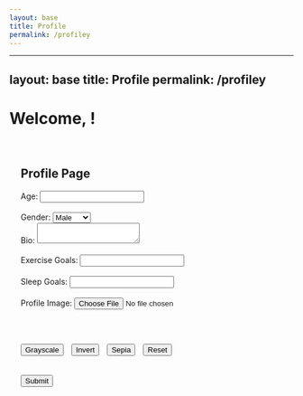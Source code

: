 ```yaml
---
layout: base
title: Profile
permalink: /profiley
---
```

---
layout: base
title: Profile
permalink: /profiley
---
<html lang="en">
<head>
   <meta charset="UTF-8">
   <meta name="viewport" content="width=device-width, initial-scale=1.0">
   <title>Profile Page</title>
   <style>
       .profile-container {
           max-width: 600px;
           margin: 0 auto;
           padding: 20px;
       }
       .profile-image {
           width: 100%;
           max-width: 300px;
       }
       .filter-buttons {
           margin-top: 10px;
       }
       .filter-buttons button {
           margin-right: 10px;
       }
   </style>
</head>
<body>
<h1>Welcome, <span id="user-name"></span>!</h1>
   <div class="profile-container">
       <h2>Profile Page</h2>
       <div id="image-container"></div>
       <form id="profile-form">
           <label for="age">Age:</label>
           <input type="number" id="age" name="age"><br><br>
            <label for="gender">Gender:</label>
            <select id="gender" name="gender" required>
               <option value="male">Male</option>
               <option value="female">Female</option>
           </select><br>
           <label for="bio">Bio:</label>
           <textarea id="bio" name="bio"></textarea><br><br>
           <label for="exerciseGoals">Exercise Goals:</label>
           <input type="text" id="exerciseGoals" name="exerciseGoals"><br><br>
           <label for="sleepGoals">Sleep Goals:</label>
           <input type="text" id="sleepGoals" name="sleepGoals"><br><br>
           <label for="image">Profile Image:</label>
           <input type="file" id="image" accept="image/*"><br><br>
           <canvas id="canvas" class="profile-image"></canvas><br><br>
           <div class="filter-buttons">
               <button type="button" onclick="applyFilter('grayscale')">Grayscale</button>
               <button type="button" onclick="applyFilter('invert')">Invert</button>
               <button type="button" onclick="applyFilter('sepia')">Sepia</button>
               <button type="button" onclick="resetImage()">Reset</button>
           </div><br><br>
           <button type="submit">Submit</button>
       </form>
   </div>
  <script type="module">
   import { uri, options } from '{{site.baseurl}}/assets/js/api/config.js';
   const userNameFromLocalStorage = localStorage.getItem('loggedInUserName');
   const userIDFromLocalStorage = localStorage.getItem('loggedInUserId');
   const userNameElement = document.getElementById('user-name');
  


   if (userNameFromLocalStorage) {
       userNameElement.textContent = userNameFromLocalStorage;
   }
   async function handleSubmit(event) {
   event.preventDefault();


   const formData = {
       id: userIDFromLocalStorage,
       age: document.getElementById('age').value,
       gender: document.getElementById('gender').value,
       bio: document.getElementById('bio').value,
       exerciseGoals: document.getElementById('exerciseGoals').value,
       sleepGoals: document.getElementById('sleepGoals').value,
   };


   canvas.toBlob(async (blob) => {
       try {
           const base64String = await blobToBase64(blob);
           formData.image_path = base64String;


           const response = await fetch(`https://well.stu.nighthawkcodingsociety.com/api/users/${userIDFromLocalStorage}`, {
               ...options,
               method: 'PUT',
               headers: {
                   'Content-Type': 'application/json'
               },
               body: JSON.stringify(formData)
           });


           if (!response.ok) {
               const errorText = await response.text();
               throw new Error(`Server error: ${errorText}`);
           }


           const contentType = response.headers.get('content-type');
           if (contentType && contentType.includes('application/json')) {
               const result = await response.json();
               console.log(result);
           } else {
               const resultText = await response.text();
               throw new Error(`Unexpected response type: ${resultText}`);
           }
       } catch (error) {
           console.error('Error during form submission:', error);
       }
   }, 'image/png');
}


   async function fetchAndDisplayImage() {
           try {
               // Fetch JSON response
               const response = await fetch(`https://well.stu.nighthawkcodingsociety.com/api/users/${userIDFromLocalStorage}`); // Updated API endpoint
               if (!response.ok) {
                   throw new Error('Failed to fetch image: ' + response.status + ' ' + response.statusText);
               }
               const data = await response.json();
               const base64String = data.image_path;


               // Log the received base64 string for debugging
               console.log('Received base64 string:', base64String);


               // Validate base64 string format
               if (!base64String || !/^[A-Za-z0-9+/=]+$/.test(base64String)) {
                   throw new Error('Received string is not a valid base64 encoded string');
               }


               // Convert base64 string to blob
               const byteCharacters = atob(base64String);
               const byteNumbers = new Array(byteCharacters.length);
               for (let i = 0; i < byteCharacters.length; i++) {
                   byteNumbers[i] = byteCharacters.charCodeAt(i);
               }
               const byteArray = new Uint8Array(byteNumbers);
               const blob = new Blob([byteArray], { type: 'image/png' }); // Adjust the type if needed


               // Create image element and display the blob
               const img = document.createElement('img');
               img.src = URL.createObjectURL(blob);


               // Append image to a container
               const imageContainer = document.getElementById('image-container');
               imageContainer.appendChild(img);
           } catch (error) {
               console.error('Error fetching image:', error);
           }
       }


       // Call the async function when the DOM content is loaded
       document.addEventListener('DOMContentLoaded', fetchAndDisplayImage);
       document.getElementById('profile-form').addEventListener('submit', handleSubmit);


  </script>
   <script src="{{site.baseurl}}/assets/script.js"></script>
</body>
</html>
